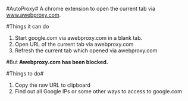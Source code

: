 #AutoProxy#
A chrome extension to open the current tab via www.awebproxy.com.

#Things it can do
1. Start google.com via awebproxy.com in a blank tab.
2. Open URL of the current tab via awebproxy.com
3. Refresh the current tab which opened via awebproxy.com

#But
**Awebproxy.com has been blocked.**

#Things to do#
1. Copy the raw URL to clipboard
2. Find out all Google IPs or some other ways to access to google.com